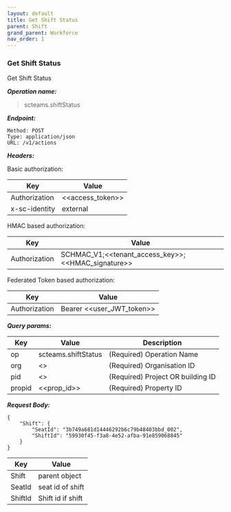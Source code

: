 ```yaml
---
layout: default
title: Get Shift Status
parent: Shift
grand_parent: Workforce
nav_order: 1
---
```



### Get Shift Status

Get Shift Status

***Operation name:***

> scteams.shiftStatus

***Endpoint:***

```
Method: POST
Type: application/json
URL: /v1/actions
```

***Headers:***

Basic authorization:

|Key|Value|
|---|---|
|Authorization|<<access_token>>|
|x-sc-identity|external|

HMAC based authorization:

|Key|Value|
|---|---|
|Authorization|SCHMAC_V1;<<tenant_access_key>>;<<HMAC_signature>>|

Federated Token based authorization:

|Key|Value|
|---|---|
|Authorization|Bearer <<user_JWT_token>>|

***Query params:***

| Key | Value | Description |
| --- | ------|-------------|
| op | scteams.shiftStatus | (Required) Operation Name |
| org | <<org>> | (Required) Organisation ID |
| pid | <<pid>> | (Required) Project OR building ID |
| propid | <<prop_id>> | (Required) Property ID |


***Request Body:***

```
{
    "Shift": {
        "SeatId": "3b749a681d14446292b6c79b48403bbd_002",
        "ShiftId": "59930f45-f3a8-4e52-afba-91e859068845"
    }
}
```

|Key|Value|
|---|---|
|Shift|parent object|
|SeatId|seat id of shift|
|ShiftId|Shift id if shift|
